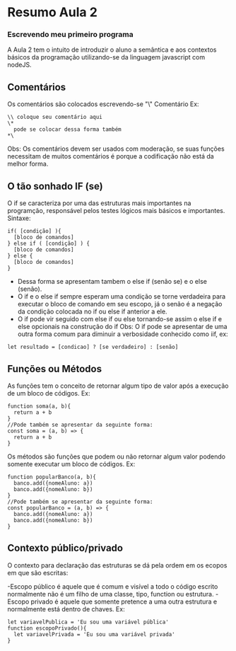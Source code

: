 # Resumo Aula 2
### Escrevendo meu primeiro programa

A Aula 2 tem o intuito de introduzir o aluno a semântica e aos contextos básicos da programação utilizando-se da linguagem javascript com nodeJS.
## Comentários

Os comentários são colocados escrevendo-se "\\" Comentário 
Ex:
```
\\ coloque seu comentário aqui
\*
  pode se colocar dessa forma também
*\
```
Obs: Os comentários devem ser usados com moderação, se suas funções necessitam de muitos comentários é 
porque a codificação não está da melhor forma.

## O tão sonhado IF (se)

O if se caracteriza por uma das estruturas mais importantes na programção, responsável pelos testes lógicos mais básicos e importantes.
Sintaxe:
```
if( [condição] ){
  [bloco de comandos]
} else if ( [condição] ) {
  [bloco de comandos]
} else {
  [bloco de comandos]
}
```
- Dessa forma se apresentam tambem o else if (senão se) e o else (senão).
- O if e o else if sempre esperam uma condição se torne verdadeira para executar o bloco de comando em seu escopo, já o senão é a negação 
da condição colocada no if ou else if anterior a ele.
- O if pode vir seguido com else if ou else tornando-se assim o else if e else opcionais na construção do if
Obs: O if pode se apresentar de uma outra forma comum para diminuir a verbosidade conhecido como iif, ex:
```
let resultado = [condicao] ? [se verdadeiro] : [senão]
```

## Funções ou Métodos

As funções tem o conceito de retornar algum tipo de valor após a execução de um bloco de códigos. Ex:
```
function soma(a, b){
  return a + b
}
//Pode também se apresentar da seguinte forma:
const soma = (a, b) => {
  return a + b
}
```
Os métodos são funções que podem ou não retornar algum valor podendo somente executar um bloco de códigos. Ex:

```
function popularBanco(a, b){
  banco.add({nomeAluno: a})
  banco.add({nomeAluno: b})
}
//Pode também se apresentar da seguinte forma:
const popularBanco = (a, b) => {
  banco.add({nomeAluno: a})
  banco.add({nomeAluno: b})
}
```

## Contexto público/privado

O contexto para declaração das estruturas se dá pela ordem em os ecopos em que são escritas:

-Escopo público é aquele que é comum e visível a todo o código escrito normalmente não é um filho de uma classe, tipo, function ou estrutura.
-Escopo privado é aquele que somente pretence a uma outra estrutura e normalmente está dentro de chaves.
Ex:
```
let variavelPublica = 'Eu sou uma variável pública'
function escopoPrivado(){
  let variavelPrivada = 'Eu sou uma variável privada'
}
```
